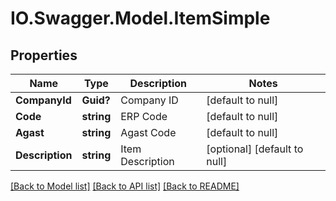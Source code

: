 # IO.Swagger.Model.ItemSimple
## Properties

Name | Type | Description | Notes
------------ | ------------- | ------------- | -------------
**CompanyId** | **Guid?** | Company ID | [default to null]
**Code** | **string** | ERP Code | [default to null]
**Agast** | **string** | Agast Code | [default to null]
**Description** | **string** | Item Description | [optional] [default to null]

[[Back to Model list]](../README.md#documentation-for-models) [[Back to API list]](../README.md#documentation-for-api-endpoints) [[Back to README]](../README.md)

